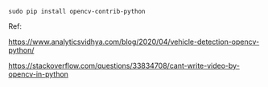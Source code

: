 ```
sudo pip install opencv-contrib-python

```

Ref: 

https://www.analyticsvidhya.com/blog/2020/04/vehicle-detection-opencv-python/

https://stackoverflow.com/questions/33834708/cant-write-video-by-opencv-in-python